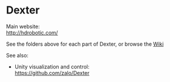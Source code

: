 # Dexter

Main website:<br>
http://hdrobotic.com/

See the folders above for each part of Dexter, or browse the [Wiki](https://github.com/HaddingtonDynamics/Dexter/wiki)

See also:
- Unity visualization and control:<br>
https://github.com/zalo/Dexter
